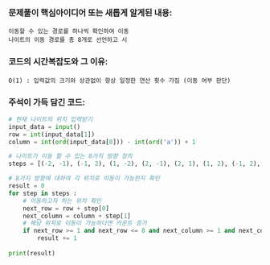 ### 문제풀이 핵심아이디어 또는 새롭게 알게된 내용:

    이동할 수 있는 경로를 하나씩 확인하여 이동
    나이트의 이동 경로를 총 8개로 선언하고 시
    
### 코드의 시간복잡도와 그 이유:

    O(1) : 입력값의 크기와 상관없이 항상 일정한 연산 횟수 가짐 (이동 여부 판단)
    
    
### 주석이 가득 담긴 코드:

```python
# 현재 나이트의 위치 입력받기
input_data = input()
row = int(input_data[1])
column = int(ord(input_data[0])) - int(ord('a')) + 1

# 나이트가 이동 할 수 있는 8가지 방향 정의
steps = [(-2, -1), (-1, 2), (1, -2), (2, -1), (2, 1), (1, 2), (-1, 2), (-2, 1)]

# 8가지 방향에 대하여 각 위치로 이동이 가능한지 확인
result = 0
for step in steps :
    # 이동하고자 하는 위치 확인
    next_row = row + step[0]
    next_column = column + step[1]
    # 해당 위치로 이동이 가능하다면 카운트 증가
    if next_row >= 1 and next_row <= 8 and next_column >= 1 and next_column <= 8 :
        result += 1
        
print(result)
```
